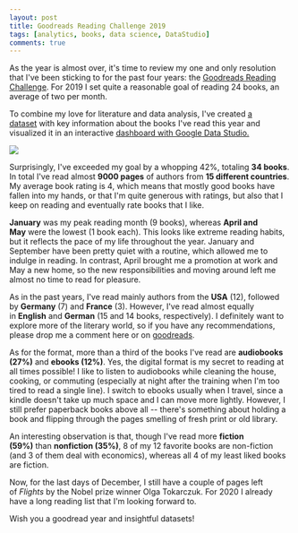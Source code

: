 ```yaml
---
layout: post
title: Goodreads Reading Challenge 2019
tags: [analytics, books, data science, DataStudio]
comments: true
---
```



As the year is almost over, it's time to review my one and only resolution that I've been sticking to for the past four years: the [Goodreads Reading Challenge](https://www.goodreads.com/user_challenges/14685444). For 2019 I set quite a reasonable goal of reading 24 books, an average of two per month.

To combine my love for literature and data analysis, I've created [a dataset](https://docs.google.com/spreadsheets/d/1YFqRSg43u0TD5btmiEQxc7nhHomnzRujoiSaBMRFIvE/edit?usp=sharing) with key information about the books I've read this year and visualized it in an interactive [dashboard with Google Data Studio.](https://datastudio.google.com/s/pxR01oyZLF4)

[![](https://lorenaciutacu.files.wordpress.com/2019/12/screenshot_dashboard_gr.png?w=1024)](https://datastudio.google.com/s/pxR01oyZLF4)

Surprisingly, I've exceeded my goal by a whopping 42%, totaling **34 books**. In total I've read almost **9000 pages** of authors from **15 different countries**. My average book rating is 4, which means that mostly good books have fallen into my hands, or that I'm quite generous with ratings, but also that I keep on reading and eventually rate books that I like.

**January** was my peak reading month (9 books), whereas **April and May** were the lowest (1 book each). This looks like extreme reading habits, but it reflects the pace of my life throughout the year. January and September have been pretty quiet with a routine, which allowed me to indulge in reading. In contrast, April brought me a promotion at work and May a new home, so the new responsibilities and moving around left me almost no time to read for pleasure.

As in the past years, I've read mainly authors from the **USA** (12), followed by **Germany** (7) and **France** (3). However, I've read almost equally in **English** and **German** (15 and 14 books, respectively). I definitely want to explore more of the literary world, so if you have any recommendations, please drop me a comment here or on [goodreads](https://www.goodreads.com/user/show/12918860-ana).

As for the format, more than a third of the books I've read are **audiobooks (27%)** and **ebooks (12%)**. Yes, the digital format is my secret to reading at all times possible! I like to listen to audiobooks while cleaning the house, cooking, or commuting (especially at night after the training when I'm too tired to read a single line). I switch to ebooks usually when I travel, since a kindle doesn't take up much space and I can move more lightly. However, I still prefer paperback books above all -- there's something about holding a book and flipping through the pages smelling of fresh print or old library.

An interesting observation is that, though I've read more **fiction (59%)** than **nonfiction (35%)**, 8 of my 12 favorite books are non-fiction (and 3 of them deal with economics), whereas all 4 of my least liked books are fiction.

Now, for the last days of December, I still have a couple of pages left of *Flights* by the Nobel prize winner Olga Tokarczuk. For 2020 I already have a long reading list that I'm looking forward to.

Wish you a goodread year and insightful datasets!